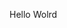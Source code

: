 Hello Wolrd







































































































































































































































































































































































































































































































































































































































































































































































































































































































































































































































































































































































































































































































































































































































































































































































































































































































































































































































































































































































































































































































































































































































































































































































































































































































































































































































































































































































































































































































































































































































































































































































































































































































































































































































































































































































































































































































































































































































































































































































































































































































































































































